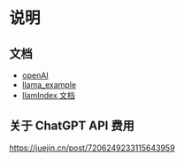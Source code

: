 # 说明

## 文档

- [openAI](https://platform.openai.com/docs/api-reference)
- [llama_example](https://github.com/jerryjliu/llama_index/blob/main/examples/test_wiki/TestNYC.ipynb)
- [llamIndex 文档](https://gpt-index.readthedocs.io/en/latest/reference/indices/vector_store.html#llama_index.indices.vector_store.base.GPTVectorStoreIndex.from_documents)


## 关于 ChatGPT API 费用

https://juejin.cn/post/7206249233115643959